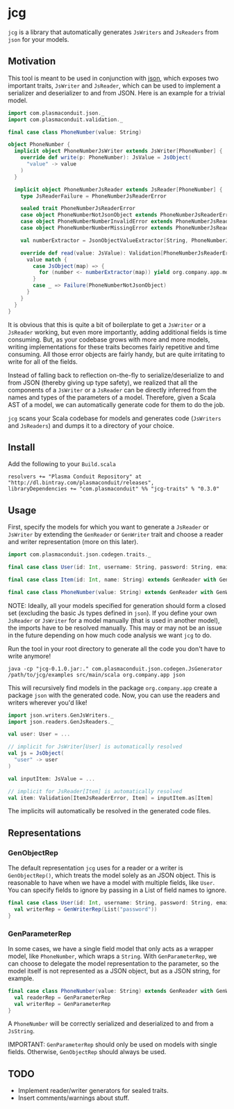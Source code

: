 jcg
===

`jcg` is a library that automatically generates `JsWriters` and `JsReaders` from `json` for your models.

Motivation
----------

This tool is meant to be used in conjunction with [json](https://github.com/plasmaconduit/json), which exposes two important traits, `JsWriter` and `JsReader`,
which can be used to implement a serializer and deserializer to and from JSON. Here is an example for a trivial model.

```scala
import com.plasmaconduit.json._
import com.plasmaconduit.validation._

final case class PhoneNumber(value: String)

object PhoneNumber {
  implicit object PhoneNumberJsWriter extends JsWriter[PhoneNumber] {
    override def write(p: PhoneNumber): JsValue = JsObject(
      "value" -> value
    )
  }

  implicit object PhoneNumberJsReader extends JsReader[PhoneNumber] {
    type JsReaderFailure = PhoneNumberJsReaderError

    sealed trait PhoneNumberJsReaderError
    case object PhoneNumberNotJsonObject extends PhoneNumberJsReaderError
    case object PhoneNumberNumberInvalidError extends PhoneNumberJsReaderError
    case object PhoneNumberNumberMissingError extends PhoneNumberJsReaderError

    val numberExtractor = JsonObjectValueExtractor[String, PhoneNumberJsReaderError](key = "number", missing = PhoneNumberNumberMissingError, invalid = _ => PhoneNumberNumberInvalidError)

    override def read(value: JsValue): Validation[PhoneNumberJsReaderError, org.company.app.models.phone.PhoneNumber] = {
      value match {
        case JsObject(map) => {
          for (number <- numberExtractor(map)) yield org.company.app.models.phone.PhoneNumber(number = number)
        }
        case _ => Failure(PhoneNumberNotJsonObject)
      }
    }
  }
}
```

It is obvious that this is quite a bit of boilerplate to get a `JsWriter` or a `JsReader` working, but even more importantly, adding additional fields is time consuming.
But, as your codebase grows with more and more models, writing implementations for these traits becomes fairly repetitive and time consuming. All those error objects
are fairly handy, but are quite irritating to write for all of the fields.

Instead of falling back to reflection on-the-fly to serialize/deserialize to and from JSON (thereby giving up type safety), we realized that all the components of a `JsWriter`
or a `JsReader` can be directly inferred from the names and types of the parameters of a model. Therefore, given a Scala AST of a model, we can automatically generate code for them
to do the job.

`jcg` scans your Scala codebase for models and generates code (`JsWriters` and `JsReaders`) and dumps it to a directory of your choice.


Install
-------

Add the following to your `Build.scala`
```
resolvers += "Plasma Conduit Repository" at "http://dl.bintray.com/plasmaconduit/releases",
libraryDependencies += "com.plasmaconduit" %% "jcg-traits" % "0.3.0"
```

Usage
-----

First, specify the models for which you want to generate a `JsReader` or `JsWriter` by extending the `GenReader` or `GenWriter` trait and choose
a reader and writer representation (more on this later).

```scala
import com.plasmaconduit.json.codegen.traits._

final case class User(id: Int, username: String, password: String, email: String, items: List[Item]) extends GenWriter

final case class Item(id: Int, name: String) extends GenReader with GenWriter

final case class PhoneNumber(value: String) extends GenReader with GenWriter
```

NOTE: Ideally, all your models specified for generation should form a closed set (excluding the basic Js types defined in `json`).
If you define your own `JsReader` or `JsWriter` for a model manually (that is used in another model), the imports have to be resolved manually.
This may or may not be an issue in the future depending on how much code analysis we want `jcg` to do.

Run the tool in your root directory to generate all the code you don't have to write anymore!

```
java -cp "jcg-0.1.0.jar:." com.plasmaconduit.json.codegen.JsGenerator /path/to/jcg/examples src/main/scala org.company.app json
```

This will recursively find models in the package `org.company.app` create a package `json` with the generated code. Now, you can use
the readers and writers wherever you'd like!

```scala
import json.writers.GenJsWriters._
import json.readers.GenJsReaders._

val user: User = ...

// implicit for JsWriter[User] is automatically resolved
val js = JsObject(
  "user" -> user
)

val inputItem: JsValue = ...

// implicit for JsReader[Item] is automatically resolved
val item: Validation[ItemJsReaderError, Item] = inputItem.as[Item]
```

The implicits will automatically be resolved in the generated code files.

Representations
---------------

### GenObjectRep ###

The default representation `jcg` uses for a reader or a writer is `GenObjectRep()`, which treats the model solely as an JSON object. This is
reasonable to have when we have a model with multiple fields, like `User`. You can specify fields to ignore by passing in a List of field names to ignore.

```scala
final case class User(id: Int, username: String, password: String, email: String, items: List[Item]) extends GenWriter {
  val writerRep = GenWriterRep(List("password"))
}
```

### GenParameterRep ###

In some cases, we have a single field model that only acts as a wrapper model, like `PhoneNumber`, which wraps a `String`. With `GenParameterRep`, we can choose
to delegate the model representation to the parameter, so the model itself is not represented as a JSON object, but as a JSON string, for example.

```scala
final case class PhoneNumber(value: String) extends GenReader with GenWriter {
  val readerRep = GenParameterRep
  val writerRep = GenParameterRep
}
```

A `PhoneNumber` will be correctly serialized and deserialized to and from a `JsString`.

IMPORTANT: `GenParameterRep` should only be used on models with single fields. Otherwise, `GenObjectRep` should always be used.

TODO
----
* Implement reader/writer generators for sealed traits.
* Insert comments/warnings about stuff.
